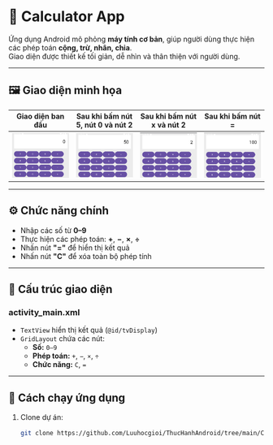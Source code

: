# 🧮 Calculator App

Ứng dụng Android mô phỏng **máy tính cơ bản**, giúp người dùng thực hiện các phép toán **cộng, trừ, nhân, chia**.  
Giao diện được thiết kế tối giản, dễ nhìn và thân thiện với người dùng.

---

## 🖼️ Giao diện minh họa

| Giao diện ban đầu | Sau khi bấm nút 5, nút 0 và nút 2 | Sau khi bấm nút x và nút 2 | Sau khi bấm nút =|
|--------------------|----------------------------------|----------------------------|------------------|
| ![Initial](./Image/Calculator1.png) | ![Next](./Image/Calculator2.png) | ![Nextt](./Image/Calculator3.png)| ![Result](./Image/Calculator4.png) |

---

## ⚙️ Chức năng chính
- Nhập các số từ **0–9**  
- Thực hiện các phép toán: **+**, **−**, **×**, **÷**  
- Nhấn nút **"="** để hiển thị kết quả  
- Nhấn nút **"C"** để xóa toàn bộ phép tính  

---

## 🧩 Cấu trúc giao diện
### **activity_main.xml**
- `TextView` hiển thị kết quả (`@id/tvDisplay`)  
- `GridLayout` chứa các nút:
  - **Số:** `0–9`
  - **Phép toán:** `+`, `−`, `×`, `÷`
  - **Chức năng:** `C`, `=`

---

## 🚀 Cách chạy ứng dụng
1. Clone dự án:
   ```bash
   git clone https://github.com/Luuhocgioi/ThucHanhAndroid/tree/main/Calculator
